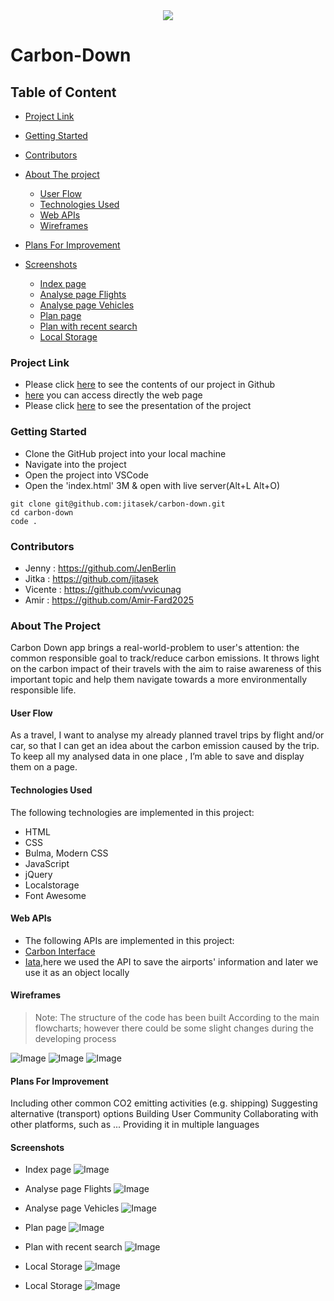 <div style="text-align:center"><a href="https://jitasek.github.io/carbon-down/"><img src="./assets/images/Planet_logo.jpg"/></a></div>

<h1>Carbon-Down</h1>

<h2>Table of Content</h2>

- [Project Link](#project-link)
- [Getting Started](#getting-started)
- [Contributors](#contributors)
- [About The project](#about-the-project)

  - [User Flow](#user-flows)
  - [Technologies Used](#technologies-used)
  - [Web APIs](#web-apis)
  - [Wireframes](#wireframes)

- [Plans For Improvement](#plansforimprovement)
- [Screenshots](#Screenshots)

  - [Index page](#index-page)
  - [Analyse page Flights](#analyse-page-flights)
  - [Analyse page Vehicles](#analyse-page-vehicles)
  - [Plan page](#plan-page)
  - [Plan with recent search](#plan-with-recent-search)
  - [Local Storage](#local-storage)

### Project Link

- Please click [here](https://github.com/jitasek/carbon-down) to see the contents of our project in Github
- [here](https://jitasek.github.io/carbon-down/) you can access directly the web page
- Please click [here](https://docs.google.com/presentation/d/1TYoXgIxT0TbWKb5QAIZFguArPE2ShADOfkmo18jEbus/edit#slide=id.gfd4231a3f5_0_3) to see the presentation of the project

### Getting Started

- Clone the GitHub project into your local machine
- Navigate into the project
- Open the project into VSCode
- Open the 'index.html' 3M & open with live server(Alt+L Alt+O)

```
git clone git@github.com:jitasek/carbon-down.git
cd carbon-down
code .
```

### Contributors

- Jenny : https://github.com/JenBerlin
- Jitka : https://github.com/jitasek
- Vicente : https://github.com/vvicunag
- Amir : https://github.com/Amir-Fard2025

### About The Project

<p>Carbon Down app brings a real-world-problem to user's attention: 
the common responsible goal to track/reduce carbon emissions. 
It throws light on the carbon impact of their travels with the aim to raise awareness of this important topic and help them navigate towards a more environmentally responsible life.</p>

#### User Flow

<p>As a travel, I want to analyse my already planned travel trips by flight and/or car, so that I can get an idea about the carbon emission caused by the trip.
To keep all my analysed data in one place , I’m able to save and display them on a page.</p>

#### Technologies Used

<p>The following technologies are implemented in this project:</p>

- HTML
- CSS
- Bulma, Modern CSS
- JavaScript
- jQuery
- Localstorage
- Font Awesome

#### Web APIs

- The following APIs are implemented in this project:
- [Carbon Interface](https://www.carboninterface.com)
- [Iata](https://www.iata.org/en/services/statistics),here we used the API to save the airports' information and later we use it as an object locally

#### Wireframes

> Note:
> The structure of the code has been built According to the main flowcharts; however there could be some slight changes during the developing process

![Image](./assets/images/Flowchart01.png)
![Image](./assets/images/Flowchart02.png)
![Image](./assets/images/Flowchart03.png)

#### Plans For Improvement

<p>Including other common CO2 emitting activities (e.g. shipping)
Suggesting alternative (transport) options
Building User Community 
Collaborating with other platforms, such as ...
Providing it in multiple languages</p>

#### Screenshots

- Index page ![Image](./assets/images/IndexPage.png)

- Analyse page Flights ![Image](./assets/images/AnalysePageFlights.png)

- Analyse page Vehicles ![Image](./assets/images/AnalysePageVehicles.png)

- Plan page ![Image](./assets/images/PlanPage.png)

- Plan with recent search ![Image](./assets/images/PlanPageHistory.png)

- Local Storage ![Image](./assets/images/LocalStorage.png)

- Local Storage ![Image](./assets/images/AboutUs.png)
